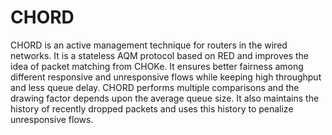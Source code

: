 # CHORD
CHORD is an active management technique for routers in the wired networks. It is a stateless AQM protocol based on RED and improves the idea of packet matching from CHOKe. It ensures better fairness among different responsive and unresponsive flows while keeping high throughput and less queue delay. CHORD performs multiple comparisons and the drawing factor depends upon the average queue size. It also maintains the history of recently dropped packets and uses this history to penalize unresponsive flows.
